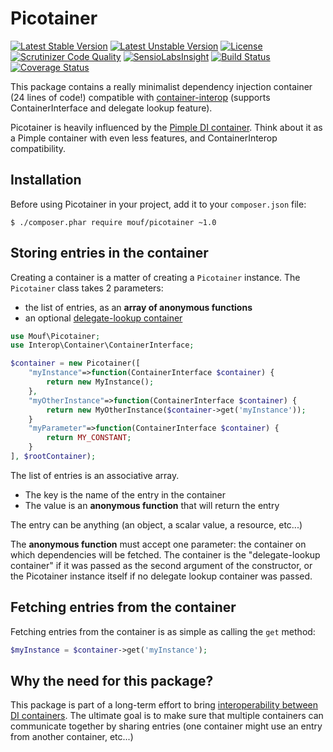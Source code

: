 Picotainer
==========
[![Latest Stable Version](https://poser.pugx.org/mouf/picotainer/v/stable.svg)](https://packagist.org/packages/mouf/picotainer)
[![Latest Unstable Version](https://poser.pugx.org/mouf/picotainer/v/unstable.svg)](https://packagist.org/packages/mouf/picotainer)
[![License](https://poser.pugx.org/mouf/picotainer/license.svg)](https://packagist.org/packages/mouf/picotainer)
[![Scrutinizer Code Quality](https://scrutinizer-ci.com/g/thecodingmachine/picotainer/badges/quality-score.png?b=1.0)](https://scrutinizer-ci.com/g/thecodingmachine/picotainer/?branch=1.0)
[![SensioLabsInsight](https://insight.sensiolabs.com/projects/3ac43eac-dcec-496a-9e0f-5fe82f8b3824/mini.png)](https://insight.sensiolabs.com/projects/3ac43eac-dcec-496a-9e0f-5fe82f8b3824)
[![Build Status](https://travis-ci.org/thecodingmachine/picotainer.svg?branch=1.0)](https://travis-ci.org/thecodingmachine/picotainer)
[![Coverage Status](https://coveralls.io/repos/thecodingmachine/picotainer/badge.svg)](https://coveralls.io/r/thecodingmachine/picotainer)

This package contains a really minimalist dependency injection container (24 lines of code!) compatible with 
[container-interop](https://github.com/container-interop/container-interop) (supports ContainerInterface and
delegate lookup feature).

Picotainer is heavily influenced by the [Pimple DI container](http://pimple.sensiolabs.org/). Think about it
as a Pimple container with even less features, and ContainerInterop compatibility.

Installation
------------

Before using Picotainer in your project, add it to your `composer.json` file:

```
$ ./composer.phar require mouf/picotainer ~1.0
```


Storing entries in the container
--------------------------------

Creating a container is a matter of creating a `Picotainer` instance.
The `Picotainer` class takes 2 parameters:

- the list of entries, as an **array of anonymous functions**
- an optional [delegate-lookup container](https://github.com/container-interop/container-interop/blob/master/docs/Delegate-lookup.md)

```php
use Mouf\Picotainer;
use Interop\Container\ContainerInterface;

$container = new Picotainer([
	"myInstance"=>function(ContainerInterface $container) {
		return new MyInstance();
	},
	"myOtherInstance"=>function(ContainerInterface $container) {
		return new MyOtherInstance($container->get('myInstance'));
	}
	"myParameter"=>function(ContainerInterface $container) {
		return MY_CONSTANT;
	}
], $rootContainer);
```

The list of entries is an associative array.

- The key is the name of the entry in the container
- The value is an **anonymous function** that will return the entry

The entry can be anything (an object, a scalar value, a resource, etc...)

The **anonymous function** must accept one parameter: the container on which dependencies will be fetched.
The container is the "delegate-lookup container" if it was passed as the second argument of the constructor,
or the Picotainer instance itself if no delegate lookup container was passed.


Fetching entries from the container
-----------------------------------

Fetching entries from the container is as simple as calling the `get` method:

```php
$myInstance = $container->get('myInstance');
```

Why the need for this package?
------------------------------

This package is part of a long-term effort to bring [interoperability between DI containers](https://github.com/container-interop/container-interop). The ultimate goal is to
make sure that multiple containers can communicate together by sharing entries (one container might use an entry from another
container, etc...)
